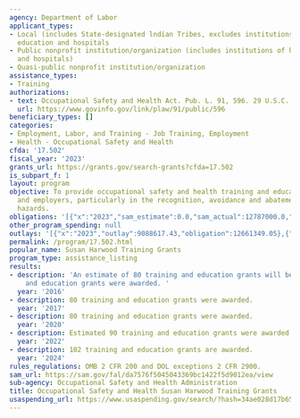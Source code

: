 ```yaml
---
agency: Department of Labor
applicant_types:
- Local (includes State-designated lndian Tribes, excludes institutions of higher
  education and hospitals
- Public nonprofit institution/organization (includes institutions of higher education
  and hospitals)
- Quasi-public nonprofit institution/organization
assistance_types:
- Training
authorizations:
- text: Occupational Safety and Health Act. Pub. L. 91, 596. 29 U.S.C. &sect; 670(c).
  url: https://www.govinfo.gov/link/plaw/91/public/596
beneficiary_types: []
categories:
- Employment, Labor, and Training - Job Training, Employment
- Health - Occupational Safety and Health
cfda: '17.502'
fiscal_year: '2023'
grants_url: https://grants.gov/search-grants?cfda=17.502
is_subpart_f: 1
layout: program
objective: To provide occupational safety and health training and education to employees
  and employers, particularly in the recognition, avoidance and abatement of workplace
  hazards.
obligations: '[{"x":"2023","sam_estimate":0.0,"sam_actual":12787000.0,"usa_spending_actual":11517752.0},{"x":"2024","sam_estimate":0.0,"sam_actual":12787000.0,"usa_spending_actual":10844100.6},{"x":"2025","sam_estimate":0.0,"sam_actual":12787000.0,"usa_spending_actual":0.0}]'
other_program_spending: null
outlays: '[{"x":"2023","outlay":9088617.43,"obligation":12661349.05},{"x":"2024","outlay":0.0,"obligation":12766982.0},{"x":"2025","outlay":0.0,"obligation":0.0}]'
permalink: /program/17.502.html
popular_name: Susan Harwood Training Grants
program_type: assistance_listing
results:
- description: 'An estimate of 80 training and education grants will be awarded.  77  training
    and education grants were awarded. '
  year: '2016'
- description: 80 training and education grants were awarded.
  year: '2017'
- description: 80 training and education grants were awarded.
  year: '2020'
- description: Estimated 90 training and education grants were awarded.
  year: '2022'
- description: 102 training and education grants are awarded.
  year: '2024'
rules_regulations: OMB 2 CFR 200 and DOL exceptions 2 CFR 2900.
sam_url: https://sam.gov/fal/da7576f5045043369bc1422f5d9012ea/view
sub-agency: Occupational Safety and Health Administration
title: Occupational Safety and Health Susan Harwood Training Grants
usaspending_url: https://www.usaspending.gov/search/?hash=34ae028d17b65c2400321fcc1728fa66
---
```


